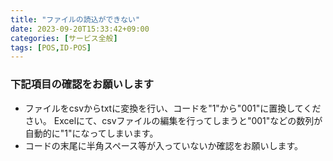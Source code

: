 ```yaml
---
title: "ファイルの読込ができない"
date: 2023-09-20T15:33:42+09:00
categories: [サービス全般]
tags: [POS,ID-POS]
---
```


### 下記項目の確認をお願いします

* ファイルをcsvからtxtに変換を行い、コードを"1"から"001"に置換してください。
  Excelにて、csvファイルの編集を行ってしまうと"001"などの数列が自動的に"1"になってしまいます。
* コードの末尾に半角スペース等が入っていないか確認をお願いします。
